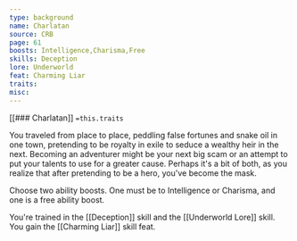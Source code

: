 ```yaml
---
type: background
name: Charlatan 
source: CRB
page: 61
boosts: Intelligence,Charisma,Free
skills: Deception
lore: Underworld
feat: Charming Liar
traits: 
misc: 
---
```


[[### Charlatan]]
`=this.traits`


You traveled from place to place, peddling false fortunes and snake oil in one town, pretending to be royalty in exile to seduce a wealthy heir in the next. Becoming an adventurer might be your next big scam or an attempt to put your talents to use for a greater cause. Perhaps it's a bit of both, as you realize that after pretending to be a hero, you've become the mask.

Choose two ability boosts. One must be to Intelligence or Charisma, and one is a free ability boost.

You're trained in the [[Deception]] skill and the [[Underworld Lore]] skill. You gain the [[Charming Liar]] skill feat.

